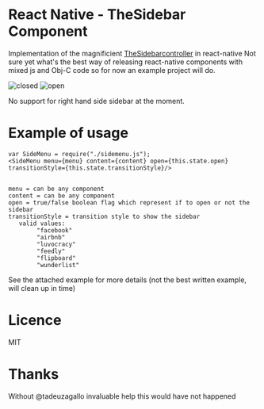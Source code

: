 # React Native - TheSidebar Component
Implementation of the magnificient [TheSidebarcontroller](https://github.com/jondanao/TheSidebarController) in react-native
Not sure yet what's the best way of releasing react-native components with mixed js and Obj-C code so for now an example project will do.  

![closed](http://imgur.com/TABIpki,NWFyrwz#1)
![open](http://imgur.com/TABIpki,NWFyrwz#0)

No support for right hand side sidebar at the moment.

# Example of usage
```
var SideMenu = require("./sidemenu.js");
<SideMenu menu={menu} content={content} open={this.state.open} transitionStyle={this.state.transitionStyle}/>


menu = can be any component
content = can be any component
open = true/false boolean flag which represent if to open or not the sidebar
transitionStyle = transition style to show the sidebar
   valid values:
        "facebook"
        "airbnb"
        "luvocracy"
        "feedly"
        "flipboard"
        "wunderlist"

```  
See the attached example for more details (not the best written example, will clean up in time)

# Licence
MIT

# Thanks
Without @tadeuzagallo invaluable help this would have not happened
